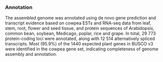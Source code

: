 ### Annotation
The assembled genome was annotated using de novo
gene prediction and transcript evidence based on cowpea
ESTs and RNA-seq data from leaf,
stem, root, flower and seed tissue, and protein sequences of Arabidopsis, common
bean, soybean, Medicago, poplar, rice and grape. In total, 29 773 protein-coding
loci were annotated, along with 12 514 alternatively spliced
transcripts. Most (95.9%) of the 1440 expected plant genes
in BUSCO v3 were identified in the
cowpea gene set, indicating completeness of genome
assembly and annotation.

